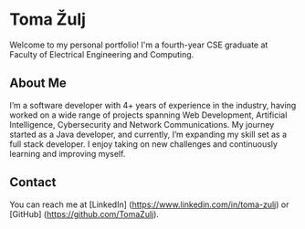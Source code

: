 # Toma Žulj
Welcome to my personal portfolio! I'm a fourth-year CSE graduate at Faculty of Electrical Engineering and Computing.

## About Me
I’m a software developer with 4+ years of experience in the industry, having worked on a wide range of projects spanning Web Development, Artificial Intelligence, Cybersecurity and Network Communications. My journey started as a Java developer, and currently, I’m expanding my skill set as a full stack developer. I enjoy taking on new challenges and continuously learning and improving myself.

## Contact
You can reach me at [LinkedIn] (https://www.linkedin.com/in/toma-zulj) or [GitHub] (https://github.com/TomaZulj).
